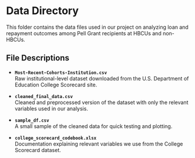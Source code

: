 # Data Directory

This folder contains the data files used in our project on analyzing loan and repayment outcomes among Pell Grant recipients at HBCUs and non-HBCUs.

## File Descriptions

- **`Most-Recent-Cohorts-Institution.csv`**  
  Raw institutional-level dataset downloaded from the U.S. Department of Education College Scorecard site.

- **`cleaned_final_data.csv`**  
  Cleaned and preprocessed version of the dataset with only the relevant variables used in our analysis.

- **`sample_df.csv`**  
  A small sample of the cleaned data for quick testing and plotting.

- **`college_scorecard_codebook.xlsx`**  
  Documentation explaining relevant variables we use from the College Scorecard dataset.
